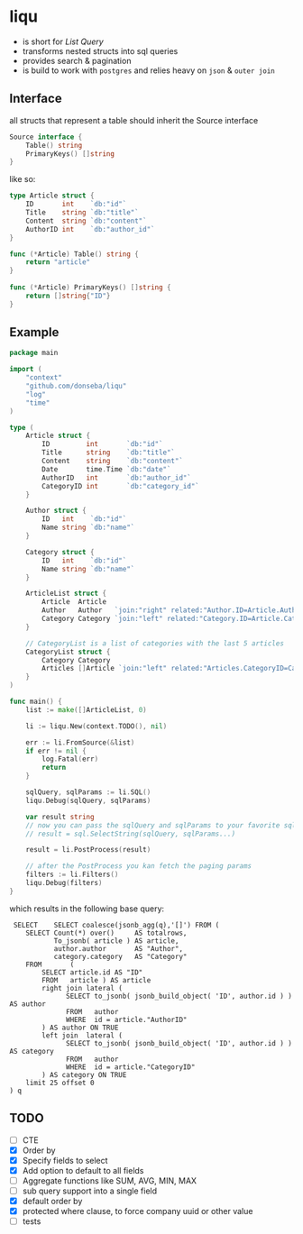 # liqu

- is short for *List Query*
- transforms nested structs into sql queries
- provides search & pagination
- is build to work with `postgres` and relies heavy on `json` & `outer join`

## Interface

all structs that represent a table should inherit the Source interface

```go
Source interface {  
    Table() string  
    PrimaryKeys() []string  
}
```

like so:

```go
type Article struct {  
    ID       int    `db:"id"`  
    Title    string `db:"title"`  
    Content  string `db:"content"`  
    AuthorID int    `db:"author_id"`  
}

func (*Article) Table() string {  
    return "article"
}  
  
func (*Article) PrimaryKeys() []string {  
    return []string{"ID"}
}
```

## Example

```go
package main

import (
	"context"
	"github.com/donseba/liqu"
	"log"
	"time"
)

type (
	Article struct {
		ID         int       `db:"id"`
		Title      string    `db:"title"`
		Content    string    `db:"content"`
		Date       time.Time `db:"date"`
		AuthorID   int       `db:"author_id"`
		CategoryID int       `db:"category_id"`
	}

	Author struct {
		ID   int    `db:"id"`
		Name string `db:"name"`
	}

	Category struct {
		ID   int    `db:"id"`
		Name string `db:"name"`
	}

	ArticleList struct {
		Article  Article
		Author   Author   `join:"right" related:"Author.ID=Article.AuthorID"`
		Category Category `join:"left" related:"Category.ID=Article.CategoryID"`
	}

	// CategoryList is a list of categories with the last 5 articles
	CategoryList struct {
		Category Category
		Articles []Article `join:"left" related:"Articles.CategoryID=Category.ID" limit:"5" offset:"0" order:"Date|DESC"`
	}
)

func main() {
	list := make([]ArticleList, 0)

	li := liqu.New(context.TODO(), nil)

	err := li.FromSource(&list)
	if err != nil {
		log.Fatal(err)
		return
	}

	sqlQuery, sqlParams := li.SQL()
	liqu.Debug(sqlQuery, sqlParams)

	var result string
	// now you can pass the sqlQuery and sqlParams to your favorite sql executor.
	// result = sql.SelectString(sqlQuery, sqlParams...)

	result = li.PostProcess(result)

	// after the PostProcess you kan fetch the paging params
	filters := li.Filters()
	liqu.Debug(filters)
}
```

which results in the following base query:

```postgresql
 SELECT    SELECT coalesce(jsonb_agg(q),'[]') FROM ( 
    SELECT Count(*) over()     AS totalrows,
           To_jsonb( article ) AS article,
           author.author       AS "Author",
           category.category   AS "Category"
    FROM       (
        SELECT article.id AS "ID"
        FROM   article ) AS article
        right join lateral (
              SELECT to_jsonb( jsonb_build_object( 'ID', author.id ) ) AS author
              FROM   author
              WHERE  id = article."AuthorID" 
        ) AS author ON TRUE
        left join  lateral (
              SELECT to_jsonb( jsonb_build_object( 'ID', author.id ) ) AS category
              FROM   author
              WHERE  id = article."CategoryID" 
        ) AS category ON TRUE 
    limit 25 offset 0 
) q

```

## TODO

- [ ]  CTE
- [x]  Order by
- [x]  Specify fields to select
- [x]  Add option to default to all fields
- [ ]  Aggregate functions like SUM, AVG, MIN, MAX
- [ ]  sub query support into a single field
- [x]  default order by
- [x]  protected where clause, to force company uuid or other value
- [ ]  tests
